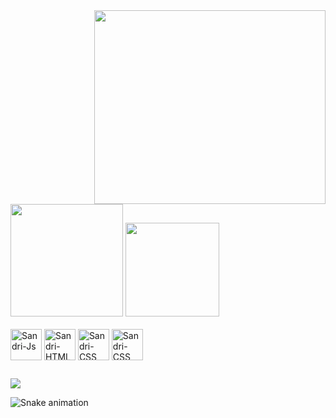 
<img  align="right" src="https://i.imgur.com/sxk77e6.gif" height='310px' width='370px'>
<img  height="180em" src="https://github-readme-stats.vercel.app/api?username=sandrivitorino&show_icons=true&border_color=00000000&theme=midnight-purple&text_color=CFB53&icon_color=4b0076&bg_color=00000000&include_all_commits=true&count_private=true"/>
<img  height="150em"  src="https://github-readme-stats.vercel.app/api/top-langs?username=sandrivitorino&hide_border=true&layout=compact&text_color=592693&theme=midnight-purple&bg_color=00000000">
  
  
  <div style="display: inline_block"><br>
  <img align="center" alt="Sandri-Js" height="50" width="50" src="https://github.com/sandrivitorino/sandrivitorino/assets/118567140/8a74f614-7c60-4b66-80e1-31cdd140d27b">
  <img align="center" alt="Sandri-HTML" height="50" width="50" src="https://icons.iconarchive.com/icons/cornmanthe3rd/plex/256/Other-html-5-icon.png">
  <img align="center" alt="Sandri-CSS" height="50" width="50" src="https://img.icons8.com/?size=512&id=21278&format=png">
  <img align="center" alt="Sandri-CSS" height="50" width="50" src="https://img.icons8.com/?size=256&id=QBqFNfPPB2Kx&format=png">
</div>
  
  ##
  
 <div>
  <a href="https://www.linkedin.com/in/sandrine-vitorino-a74014205/" target="_blank"><img src="https://img.shields.io/badge/-LinkedIn-%230077B5?style=for-the-badge&logo=linkedin&logoColor=white" target="_blank"></a>   
   
![Snake animation](https://github.com/sandrivitorino/sandrivitorino/blob/output/github-contribution-grid-snake.svg)
   
</div>
